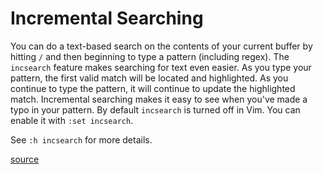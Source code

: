 # Incremental Searching

You can do a text-based search on the contents of your current buffer by
hitting `/` and then beginning to type a pattern (including regex). The
`incsearch` feature makes searching for text even easier. As you type your
pattern, the first valid match will be located and highlighted. As you
continue to type the pattern, it will continue to update the highlighted
match. Incremental searching makes it easy to see when you've made
a typo in your pattern. By default `incsearch` is turned off in Vim. You
can enable it with `:set incsearch`.

See `:h incsearch` for more details.

[source](https://til.hashrocket.com/posts/4acc268b99-incremental-searching)
